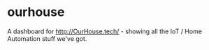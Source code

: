 # ourhouse
A dashboard for http://OurHouse.tech/ - showing all the IoT / Home Automation stuff we've got.
